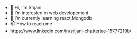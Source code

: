 - 👋 Hi, I’m Srijani
- 👀 I’m interested in web developement 
- 🌱 I’m currently learning react,Mongodb
- 📫 How to reach me
- https://www.linkedin.com/in/srijani-chatterjee-15777219b/

<!---
schatt4/schatt4 is a ✨ special ✨ repository because its `README.md` (this file) appears on your GitHub profile.
You can click the Preview link to take a look at your changes.
--->
